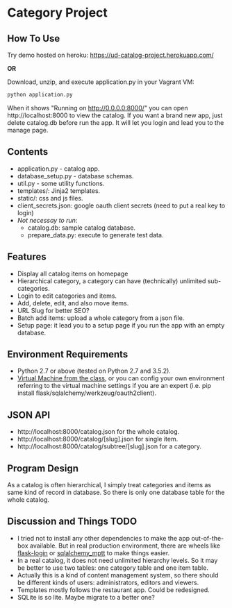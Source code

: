 # Category Project

## How To Use

Try demo hosted on heroku: https://ud-catalog-project.herokuapp.com/

**OR**

Download, unzip, and execute application.py in your Vagrant VM:
```sh
python application.py
```
When it shows "Running on http://0.0.0.0:8000/" you can open http://localhost:8000 to view the catalog.
If you want a brand new app, just delete catalog.db before run the app. It will let you login and lead you to the manage page. 

## Contents
- application.py - catalog app.
- database_setup.py - database schemas.
- util.py - some utility functions. 
- templates/: Jinja2 templates. 
- static/: css and js files. 
- client_secrets.json: google oauth client secrets (need to put a real key to login)
- *Not necessay to run*:
	- catalog.db: sample catalog database.
	- prepare_data.py: execute to generate test data. 

## Features
- Display all catalog items on homepage
- Hierarchical category, a category can have (technically) unlimited sub-categories.
- Login to edit categories and items.
- Add, delete, edit, and also move items. 
- URL Slug for better SEO?
- Batch add items: upload a whole category from a json file.
- Setup page: it lead you to a setup page if you run the app with an empty database.

## Environment Requirements
- Python 2.7 or above (tested on Python 2.7 and 3.5.2).
- [Virtual Machine from the class], or you can config your own environment referring to the virtual machine settings if you are an expert (i.e. pip install flask/sqlalchemy/werkzeug/oauth2client). 

## JSON API
- http://localhost:8000/catalog.json for the whole catalog.
- http://localhost:8000/catalog/[slug].json for single item.
- http://localhost:8000/catalog/subtree/[slug].json for a category.

## Program Design
As a catalog is often hierarchical, I simply treat categories and items as same kind of record in database. So there is only one database table for the whole catalog. 


## Discussion and Things TODO
- I tried not to install any other dependencies to make the app out-of-the-box available. But in real production environment, there are wheels like [flask-login] or [sqlalchemy_mptt] to make things easier. 
- In a real catalog, it does not need unlimited hierarchy levels. So it may be better to use two tables: one category table and one item table. 
- Actually this is a kind of content management system, so there should be different kinds of users: administrators, editors and viewers. 
- Templates mostly follows the restaurant app. Could be redesigned. 
- SQLite is so lite. Maybe migrate to a better one?

[Virtual Machine from the class]: https://classroom.udacity.com/nanodegrees/nd004/parts/8d3e23e1-9ab6-47eb-b4f3-d5dc7ef27bf0/modules/bc51d967-cb21-46f4-90ea-caf73439dc59/lessons/5475ecd6-cfdb-4418-85a2-f2583074c08d/concepts/14c72fe3-e3fe-4959-9c4b-467cf5b7c3a0
[sqlalchemy_mptt]: http://sqlalchemy-mptt.readthedocs.io
[flask-login]: https://flask-login.readthedocs.io/en/latest/
